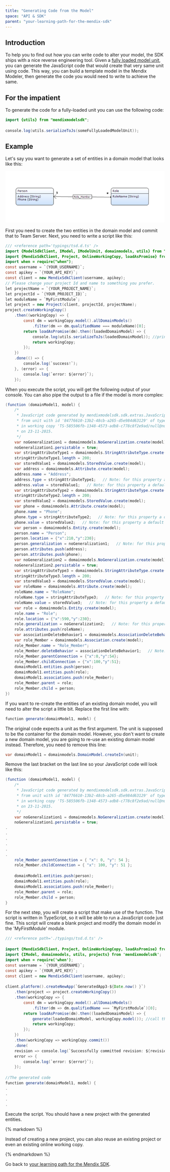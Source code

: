```yaml
---
title: "Generating Code from the Model"
space: "API & SDK"
parent: "your-learning-path-for-the-mendix-sdk"
---
```

## Introduction

To help you to find out how you can write code to alter your model, the SDK ships with a nice reverse engineering tool. Given a [fully loaded model unit](loading-units-and-elements), you can generate the JavaScript code that would create that very same unit using code. This way, you can build a template model in the Mendix Modeler, then generate the code you would need to write to achieve the same.

## For the impatient

To generate the code for a fully-loaded unit you can use the following code:

```java
import {utils} from "mendixmodelsdk";

console.log(utils.serializeToJs(someFullyLoadedModelUnit));
```

## Example

Let's say you want to generate a set of entities in a domain model that looks like this:

![](attachments/16056478/16844118.png)

First you need to create the two entities in the domain model and commit that to Team Server. Next, you need to write a script like this:

```java
/// <reference path='typings/tsd.d.ts' />
import {ModelSdkClient, IModel, IModelUnit, domainmodels, utils} from "mendixmodelsdk";
import {MendixSdkClient, Project, OnlineWorkingCopy, loadAsPromise} from "mendixplatformsdk";
import when = require("when");
const username = `{YOUR_USERNAME}`;
const apikey = `{YOUR_API_KEY}`;
const client = new MendixSdkClient(username, apikey);
// Please change your project Id and name to something you prefer.
let projectName = `{YOUR_PROJECT_NAME}`;
let projectId = `{YOUR_PROJECT_ID}`;
let moduleName = `MyFirstModule`;
let project = new Project(client, projectId, projectName);
project.createWorkingCopy()
    .then((workingCopy) => {
        const dm = workingCopy.model().allDomainModels()
            .filter(dm => dm.qualifiedName === moduleName)[0];
        return loadAsPromise(dm).then((loadedDomainModel) => {
            console.log(utils.serializeToJs(loadedDomainModel)); //print out the generated JavaScript
            return workingCopy;
        });
    })
    .done(() => {
        console.log(`success!`);
    }, (error) => {
        console.log(`error: ${error}`);
    });
```

When you execute the script, you will get the following output of your console. You can also pipe the output to a file if the model is more complex:

```java
(function (domainModel1, model) {
	/*
	 * JavaScript code generated by mendixmodelsdk.sdk.extras.JavaScriptSerializer
	 * from unit with id '84776610-13b2-48cb-a265-d5e984d63129' of type DomainModels$DomainModel
	 * in working copy 'TS-585506fb-1348-4573-adb8-c778c8f2e9ad/null@null'
	 * on 23-11-2015.
	 */
	var noGeneralization1 = domainmodels.NoGeneralization.create(model);
	noGeneralization1.persistable = true;
	var stringAttributeType1 = domainmodels.StringAttributeType.create(model);
	stringAttributeType1.length = 200;
	var storedValue1 = domainmodels.StoredValue.create(model);
	var address = domainmodels.Attribute.create(model);
	address.name = "Address";
	address.type = stringAttributeType1;   // Note: for this property a default value is defined.
	address.value = storedValue1;   // Note: for this property a default value is defined.
	var stringAttributeType2 = domainmodels.StringAttributeType.create(model);
	stringAttributeType2.length = 200;
	var storedValue2 = domainmodels.StoredValue.create(model);
	var phone = domainmodels.Attribute.create(model);
	phone.name = "Phone";
	phone.type = stringAttributeType2;   // Note: for this property a default value is defined.
	phone.value = storedValue2;   // Note: for this property a default value is defined.
	var person = domainmodels.Entity.create(model);
	person.name = "Person";
	person.location = {"x":210,"y":230};
	person.generalization = noGeneralization1;   // Note: for this property a default value is defined.
	person.attributes.push(address);
	person.attributes.push(phone);
	var noGeneralization2 = domainmodels.NoGeneralization.create(model);
	noGeneralization2.persistable = true;
	var stringAttributeType3 = domainmodels.StringAttributeType.create(model);
	stringAttributeType3.length = 200;
	var storedValue3 = domainmodels.StoredValue.create(model);
	var roleName = domainmodels.Attribute.create(model);
	roleName.name = "RoleName";
	roleName.type = stringAttributeType3;   // Note: for this property a default value is defined.
	roleName.value = storedValue3;   // Note: for this property a default value is defined.
	var role = domainmodels.Entity.create(model);
	role.name = "Role";
	role.location = {"x":590,"y":230};
	role.generalization = noGeneralization2;   // Note: for this property a default value is defined.
	role.attributes.push(roleName);
	var associationDeleteBehavior1 = domainmodels.AssociationDeleteBehavior.create(model);
	var role_Member = domainmodels.Association.create(model);
	role_Member.name = "Role_Member";
	role_Member.deleteBehavior = associationDeleteBehavior1;   // Note: for this property a default value is defined.
	role_Member.parentConnection = {"x":0,"y":54};
	role_Member.childConnection = {"x":100,"y":51};
	domainModel1.entities.push(person);
	domainModel1.entities.push(role);
	domainModel1.associations.push(role_Member);
	role_Member.parent = role;
	role_Member.child = person;
})
```

If you want to re-create the entities of an existing domain model, you will need to alter the script a little bit. Replace the first line with:

```java
function generate(domainModel1, model) {
```

The original code expects a unit as the first argument. The unit is supposed to be the container for the domain model. However, you don't want to create a new domain model, you are going to re-use an existing domain model instead. Therefore, you need to remove this line:

```java
var domainModel1 = domainmodels.DomainModel.createIn(unit);
```

Remove the last bracket on the last line so your JavaScript code will look like this:

```java
(function (domainModel1, model) {
    /*
     * JavaScript code generated by mendixmodelsdk.sdk.extras.JavaScriptSerializer
     * from unit with id '84776610-13b2-48cb-a265-d5e984d63129' of type DomainModels$DomainModel
     * in working copy 'TS-585506fb-1348-4573-adb8-c778c8f2e9ad/null@null'
     * on 23-11-2015.
     */
    var noGeneralization1 = domainmodels.NoGeneralization.create(model);
    noGeneralization1.persistable = true;
.
.
.
.
.
.
    role_Member.parentConnection = { "x": 0, "y": 54 };
    role_Member.childConnection = { "x": 100, "y": 51 };

    domainModel1.entities.push(person);
    domainModel1.entities.push(role);
    domainModel1.associations.push(role_Member);
    role_Member.parent = role;
    role_Member.child = person;
}    
```

For the next step, you will create a script that make use of the function. The script is written in TypeScript, so it will be able to run a JavaScript code just fine. This script will create a blank project and modify the domain model in the 'MyFirstModule' module.

```java
/// <reference path='./typings/tsd.d.ts' />

import {MendixSdkClient, Project, OnlineWorkingCopy, loadAsPromise} from 'mendixplatformsdk';
import {IModel, domainmodels, utils, projects} from 'mendixmodelsdk';
import when = require('when');
const username = `{YOUR_USERNAME}`;
const apikey = `{YOUR_API_KEY}`;
const client = new MendixSdkClient(username, apikey);

client.platform().createNewApp(`GeneratedApp3-${Date.now() }`)
    .then(project => project.createWorkingCopy())
    .then(workingCopy => {
        const dm = workingCopy.model().allDomainModels()
            .filter(dm => dm.qualifiedName === `MyFirstModule`)[0];
        return loadAsPromise(dm).then((loadedDomainModel) => {
            generate(loadedDomainModel, workingCopy.model()); //call the generated JavaScript here
            return workingCopy;
        });
    })
    .then(workingCopy => workingCopy.commit())
    .done(
    revision => console.log(`Successfully committed revision: ${revision.num() }. Done.`),
    error => {
        console.log(`error: ${error}`);
    });

//The generated code
function generate(domainModel1, model) {
.
.
.
.
```

Execute the script. You should have a new project with the generated entities.

<div class="alert alert-success">{% markdown %}

Instead of creating a new project, you can also reuse an existing project or even an existing online working copy.

{% endmarkdown %}</div>

Go back to [your learning path for the Mendix SDK](your-learning-path-for-the-mendix-sdk).
